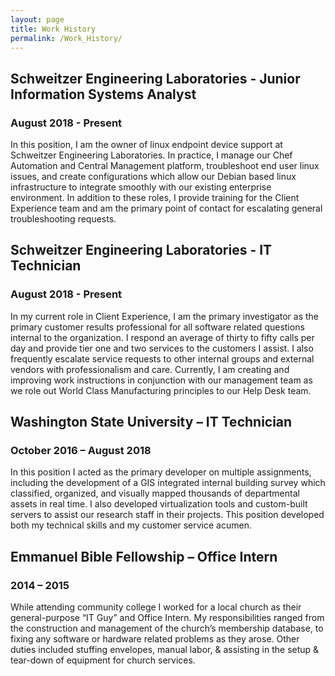 ```yaml
---
layout: page
title: Work History
permalink: /Work_History/
---
```


## Schweitzer Engineering Laboratories - Junior Information Systems Analyst
### August 2018 - Present 
In this position, I am the owner of linux endpoint device support at Schweitzer Engineering Laboratories. In practice, I manage our Chef Automation and Central Management platform, troubleshoot end user linux issues, and create configurations which allow our Debian based linux infrastructure to integrate smoothly with our existing enterprise environment. In addition to these roles, I provide training for the Client Experience team and am the primary point of contact for escalating general troubleshooting requests. 

## Schweitzer Engineering Laboratories - IT Technician
### August 2018 - Present 
In my current role in Client Experience, I am the primary investigator  as the primary customer results professional for all software related questions internal to the organization. I respond an average of thirty to fifty calls per day and provide tier one and two services to the customers I assist. I also frequently escalate service requests to other internal groups and external vendors with professionalism and care. Currently, I am creating and improving work instructions in conjunction with our management team as we role out World Class Manufacturing principles to our Help Desk team. 

## Washington State University – IT Technician
### October 2016 – August 2018
In this position I acted as the primary developer on multiple assignments, including the development of a GIS integrated internal building survey which classified, organized, and visually mapped thousands of departmental assets in real time. I also developed virtualization tools and custom-built servers to assist our research staff in their projects. This position developed both my technical skills and my customer service acumen.

## Emmanuel Bible Fellowship – Office Intern
### 2014 – 2015
While attending community college I worked for a local church as their general-purpose “IT Guy” and Office Intern. My responsibilities ranged from the construction and management of the church’s membership database, to fixing any software or hardware related problems as they arose. Other duties included stuffing envelopes, manual labor, & assisting in the setup & tear-down of equipment for church services.
